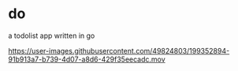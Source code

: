# do
a todolist app written in go


https://user-images.githubusercontent.com/49824803/199352894-91b913a7-b739-4d07-a8d6-429f35eecadc.mov
